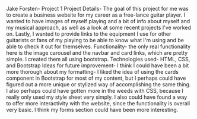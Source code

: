 Jake Forsten- Project 1
Project Details- The goal of this project for me was to create a business website for my career as a free-lance guitar player. I wanted to have images of myself playing and a bit of info about myself and my musical approach, as well as a look at some recent projects I've worked on. Lastly, I wanted to provide links to the equipment I use for other guitarists or fans of my playing to be able to know what I'm using and be able to check it out for themselves.
Functionality- the only real functionality here is the image carousel and the navbar and card links, which are pretty simple. I created them all using bootstrap.
Technologies used- HTML, CSS, and Bootstrap
Ideas for future improvement- I think I could have been a bit more thorough about my formatting- I liked the idea of using the cards component in Bootstrap for most of my content, but I perhaps could have figured out a more unique or stylized way of accomplishing the same thing. I also perhaps could have gotten more in the weeds with CSS, because I really only used my style sheet very simply. I also could have found a way to offer more interactivity with the website, since the functionality is overall very basic. I think my forms section could have been more interesting.